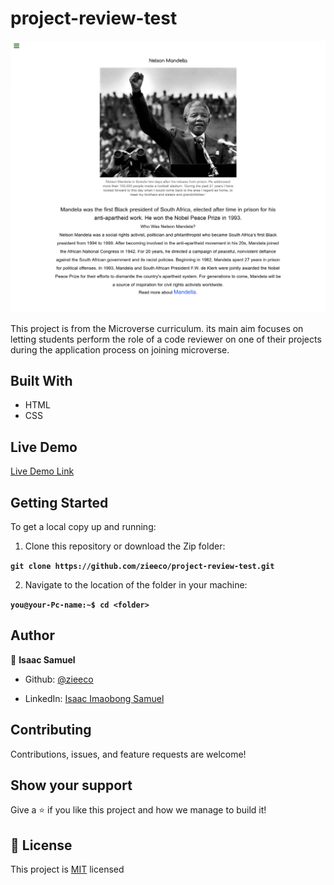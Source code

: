 # project-review-test

![screenshot](./screenshot.png)

This project is from the Microverse curriculum. its main aim focuses on letting students perform the role of a code reviewer on one of their projects during the application process on joining microverse.

## Built With

- HTML
- CSS

## Live Demo

[Live Demo Link](https://zieeco.github.io/project-review-test/)

## Getting Started

To get a local copy up and running:

1. Clone this repository or download the Zip folder:

**``git clone https://github.com/zieeco/project-review-test.git``**

2. Navigate to the location of the folder in your machine:

**``you@your-Pc-name:~$ cd <folder>``**

## Author

👤 **Isaac Samuel**

- Github: [@zieeco](https://github.com/zieeco)

- LinkedIn: [Isaac Imaobong Samuel](https://www.linkedin.com/in/isaac-imaobong-samuel-a4849b1b8/)

## Contributing

Contributions, issues, and feature requests are welcome!

## Show your support

Give a ⭐️ if you like this project and how we manage to build it!

## 📝 License

This project is [MIT](./MIT.md) licensed
